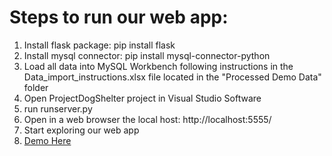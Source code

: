 # Steps to run our web app:
1. Install flask package: pip install flask
2. Install mysql connector: pip install mysql-connector-python
3. Load all data into MySQL Workbench following instructions in the Data_import_instructions.xlsx file located in the "Processed Demo Data" folder
4. Open ProjectDogShelter project in Visual Studio Software
5. run runserver.py
6. Open in a web browser the local host: http://localhost:5555/
7. Start exploring our web app
9. [Demo Here](https://www.dropbox.com/s/zk3pohugjjhzm61/Demo.mp4?dl=0)
